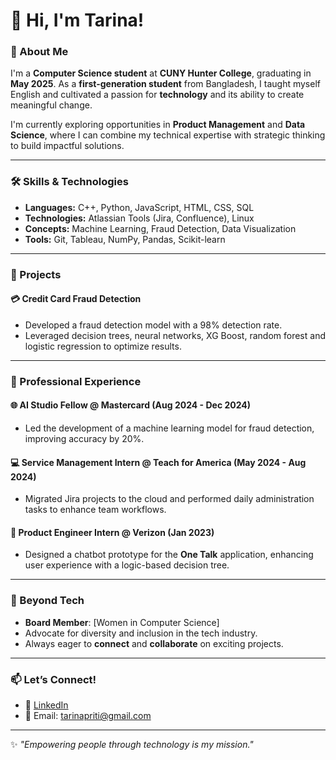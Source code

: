 

# 👋 Hi, I'm Tarina!

### 🌟 About Me
I'm a **Computer Science student** at **CUNY Hunter College**, graduating in **May 2025**. As a **first-generation student** from Bangladesh, I taught myself English and cultivated a passion for **technology** and its ability to create meaningful change.  

I'm currently exploring opportunities in **Product Management** and **Data Science**, where I can combine my technical expertise with strategic thinking to build impactful solutions.

---

### 🛠️ Skills & Technologies
- **Languages:** C++, Python, JavaScript, HTML, CSS, SQL  
- **Technologies:** Atlassian Tools (Jira, Confluence), Linux  
- **Concepts:** Machine Learning, Fraud Detection, Data Visualization  
- **Tools:** Git, Tableau, NumPy, Pandas, Scikit-learn  

---

### 🚀 Projects
#### 💳 **Credit Card Fraud Detection**
- Developed a fraud detection model with a 98% detection rate.
- Leveraged decision trees, neural networks, XG Boost, random forest and logistic regression to optimize results.


---

### 💼 Professional Experience
#### 🌐 AI Studio Fellow @ Mastercard (Aug 2024 - Dec 2024)  
- Led the development of a machine learning model for fraud detection, improving accuracy by 20%.

#### 💻 Service Management Intern @ Teach for America (May 2024 - Aug 2024)  
- Migrated Jira projects to the cloud and performed daily administration tasks to enhance team workflows.

#### 🤖 Product Engineer Intern @ Verizon (Jan 2023)  
- Designed a chatbot prototype for the **One Talk** application, enhancing user experience with a logic-based decision tree.

---

### 🌱 Beyond Tech
- **Board Member**: [Women in Computer Science]  
- Advocate for diversity and inclusion in the tech industry.  
- Always eager to **connect** and **collaborate** on exciting projects.  

---

### 📫 Let’s Connect!
- 💼 [LinkedIn](https://www.linkedin.com/in/tarinapriti/)   
- 📧 Email: [tarinapriti@gmail.com](mailto:tarinapriti@gmail.com)  

---

✨ _"Empowering people through technology is my mission."_  

<!--
**Tarina03/Tarina03** is a ✨ _special_ ✨ repository because its `README.md` (this file) appears on your GitHub profile.

Here are some ideas to get you started:

- 🔭 I’m currently working on ...
- 🌱 I’m currently learning ...
- 👯 I’m looking to collaborate on ...
- 🤔 I’m looking for help with ...
- 💬 Ask me about ...
- 📫 How to reach me: ...
- 😄 Pronouns: ...
- ⚡ Fun fact: ...
-->
